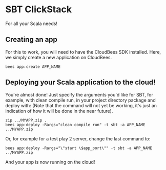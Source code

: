 # SBT ClickStack

For all your Scala needs!

## Creating an app

For this to work, you will need to have the CloudBees SDK installed. 
Here, we simply create a new application on CloudBees.

    bees app:create APP_NAME

## Deploying your Scala application to the cloud!

You're almost done! Just specify the arguments you'd like for SBT, for example, with clean compile run, in your project directory package and deploy with:
(Note that the command will not yet be working, it's just an indication of how it will be done in the near future).

    zip ../MYAPP.zip .
    bees app:deploy -Rargs="clean compile run" -t sbt -a APP_NAME ../MYAPP.zip

Or, for example for a test play 2 server, change the last command to:

    bees app:deploy -Rargs="\"start \$app_port\"" -t sbt -a APP_NAME ../MYAPP.zip

And your app is now running on the cloud!